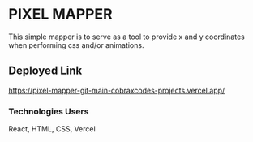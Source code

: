 # PIXEL MAPPER
This simple mapper is to serve as a tool to provide x and y coordinates when performing css and/or animations.

## Deployed Link
https://pixel-mapper-git-main-cobraxcodes-projects.vercel.app/

### Technologies Users
React, HTML, CSS, Vercel


